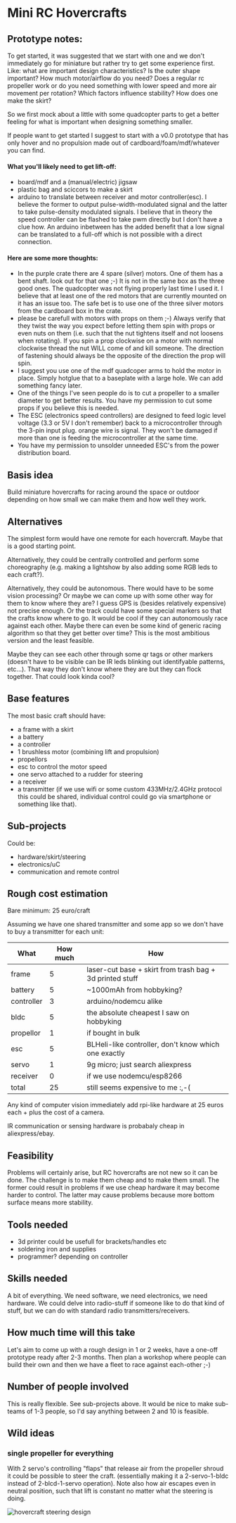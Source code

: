 # Mini RC Hovercrafts

## Prototype notes:
To get started, it was suggested that we start with one and we don't immediately go for miniature but rather try to get some experience first. Like: what are important design characteristics? Is the outer shape important? How much motor/airflow do you need? Does a regular rc propeller work or do you need something with lower speed and more air movement per rotation? Which factors influence stability? How does one make the skirt?

So we first mock about a little with some quadcopter parts to get a better feeling for what is important when designing something smaller.

If people want to get started I suggest to start with a v0.0 prototype that has only hover and no propulsion made out of cardboard/foam/mdf/whatever you can find.

#### What you'll likely need to get lift-off:

* board/mdf and a (manual/electric) jigsaw
* plastic bag and sciccors to make a skirt
* arduino to translate between receiver and motor controller(esc). I believe the former to output pulse-width-modulated signal and the latter to take pulse-density modulated signals. I believe that in theory the speed controller can be flashed to take pwm directly but I don't have a clue how. An arduino inbetween has the added benefit that a low signal can be translated to a full-off which is not possible with a direct connection.

#### Here are some more thoughts:

* In the purple crate there are 4 spare (silver) motors. One of them has a bent shaft. look out for that one ;-) It is not in the same box as the three good ones. The quadcopter was not flying properly last time I used it. I believe that at least one of the red motors that are currently mounted on it has an issue too. The safe bet is to use one of the three silver motors from the cardboard box in the crate.
* please be carefull with motors with props on them ;-) Always verify that they twist the way you expect before letting them spin with props or even nuts on them (i.e. such that the nut tightens itself and not loosens when rotating). If you spin a prop clockwise on a motor with normal clockwise thread the nut WILL come of and kill someone. The direction of fastening should always be the opposite of the direction the prop will spin. 
* I suggest you use one of the mdf quadcoper arms to hold the motor in place. Simply hotglue that to a baseplate with a large hole. We can add something fancy later.
* One of the things I've seen people do is to cut a propeller to a smaller diameter to get better results. You have my permission to cut some props if you believe this is needed.
* The ESC (electronics speed controllers) are designed to feed logic level voltage (3.3 or 5V I don't remember) back to a microcontroller through the 3-pin input plug. orange wire is signal. They won't be damaged if more than one is feeding the microcontroller at the same time.
* You have my permission to unsolder unneeded ESC's from the power distribution board.





## Basis idea
Build miniature hovercrafts for racing around the space or outdoor depending on how small we can make them and how well they work. 

## Alternatives
The simplest form would have one remote for each hovercraft. Maybe that is a good starting point.

Alternatively, they could be centrally controlled and perform some choreography (e.g. making a lightshow by also adding some RGB leds to each craft?).

Alternatively, they could be autonomous. There would have to be some vision processing? Or maybe we can come up with some other way for them to know where they are? I guess GPS is (besides relatively expensive) not precise enough. Or the track could have some special markers so that the crafts know where to go. It would be cool if they can autonomously race against each other. Maybe there can even be some kind of generic racing algorithm so that they get better over time? This is the most ambitious version and the least feasible. 

Maybe they can see each other through some qr tags or other markers (doesn't have to be visible can be IR leds blinking out identifyable patterns, etc...). That way they don't know where they are but they can flock together. That could look kinda cool? 

## Base features
The most basic craft should have:
* a frame with a skirt
* a battery
* a controller
* 1 brushless motor (combining lift and propulsion)
* propellors
* esc to control the motor speed
* one servo attached to a rudder for steering
* a receiver
* a transmitter (if we use wifi or some custom 433MHz/2.4GHz protocol this could be shared, individual control could go via smartphone or something like that).


## Sub-projects
Could be:
* hardware/skirt/steering
* electronics/uC
* communication and remote control


## Rough cost estimation
Bare minimum: 25 euro/craft

Assuming we have one shared transmitter and some app so we don't have to buy a transmitter for each unit:

| What       | How much | How                                                      |
|------------|----------|----------------------------------------------------------|
| frame      | 5        | laser-cut base + skirt from trash bag + 3d printed stuff |
| battery    | 5        | ~1000mAh from hobbyking?                                 |
| controller | 3        | arduino/nodemcu alike                                    |
| bldc       | 5        | the absolute cheapest I saw on hobbyking                 |
| propellor  | 1        | if bought in bulk                                        |
| esc        | 5        | BLHeli-like controller, don't know which one exactly     |
| servo      | 1        | 9g micro; just search aliexpress                         |
| receiver   | 0        | if we use nodemcu/esp8266                                |
| total      | 25       | still seems expensive to me :,-(                         |

 

Any kind of computer vision immediately add rpi-like hardware at 25 euros each + plus the cost of a camera.

IR communication or sensing hardware is probabaly cheap in aliexpress/ebay.


## Feasibility
Problems will certainly arise, but RC hovercrafts are not new so it can be done. The challenge is to make them cheap and to make them small. The former could result in problems if we use cheap hardware it may become harder to control. The latter may cause problems because more bottom surface means more stability.


## Tools needed
* 3d printer could be usefull for brackets/handles etc
* soldering iron and supplies
* programmer? depending on controller

## Skills needed
A bit of everything. We need software, we need electronics, we need hardware. We could delve into radio-stuff if someone like to do that kind of stuff, but we can do with standard radio transmitters/receivers.


## How much time will this take
Let's aim to come up with a rough design in 1 or 2 weeks, have a one-off prototype ready after 2-3 months. Then plan a workshop where people can build their own and then we have a fleet to race against each-other ;-)


## Number of people involved
This is really flexible. See sub-projects above. It would be nice to make sub-teams of 1-3 people, so I'd say anything between 2 and 10 is feasible.



## Wild ideas
### single propeller for everything

With 2 servo's controlling "flaps" that release air from the propeller shroud it could be possible to steer the craft. (essentially making it a 2-servo-1-bldc instead of 2-blcd-1-servo operation). Note also how air escapes even in neutral position, such that lift is constant no matter what the steering is doing. 

![hovercraft steering design](/img/hovercraft_steering.png "Hovecraft steering")
